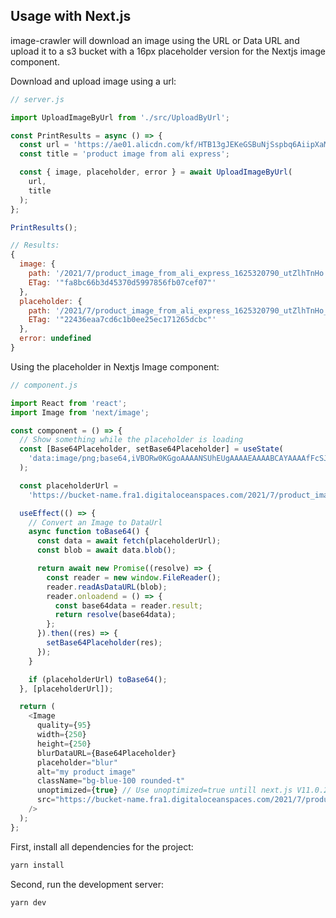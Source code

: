 ## Usage with Next.js

image-crawler will download an image using the URL or Data URL and upload it to
a s3 bucket with a 16px placeholder version for the Nextjs image component.

Download and upload image using a url:

```javascript
// server.js

import UploadImageByUrl from './src/UploadByUrl';

const PrintResults = async () => {
  const url = 'https://ae01.alicdn.com/kf/HTB13gJEKeGSBuNjSspbq6AiipXaM.jpg';
  const title = 'product image from ali express';

  const { image, placeholder, error } = await UploadImageByUrl(
    url,
    title
  );
};

PrintResults();

// Results:
{
  image: {
    path: '/2021/7/product_image_from_ali_express_1625320790_utZlhTnHo.jpg',
    ETag: '"fa8bc66b3d45370d5997856fb07cef07"'
  },
  placeholder: {
    path: '/2021/7/product_image_from_ali_express_1625320790_utZlhTnHo_placeholder.jpg',
    ETag: '"22436eaa7cd6c1b0ee25ec171265dcbc"'
  },
  error: undefined
}
```

Using the placeholder in Nextjs Image component:

```javascript
// component.js

import React from 'react';
import Image from 'next/image';

const component = () => {
  // Show something while the placeholder is loading
  const [Base64Placeholder, setBase64Placeholder] = useState(
    'data:image/png;base64,iVBORw0KGgoAAAANSUhEUgAAAAEAAAABCAYAAAAfFcSJAAAADUlEQVR42mM8eftXPQAIMgMfS5tX7gAAAABJRU5ErkJggg=='
  );

  const placeholderUrl =
    'https://bucket-name.fra1.digitaloceanspaces.com/2021/7/product_image_from_ali_express_1625320790_utZlhTnHo_placeholder.jpg';

  useEffect(() => {
    // Convert an Image to DataUrl
    async function toBase64() {
      const data = await fetch(placeholderUrl);
      const blob = await data.blob();

      return await new Promise((resolve) => {
        const reader = new window.FileReader();
        reader.readAsDataURL(blob);
        reader.onloadend = () => {
          const base64data = reader.result;
          return resolve(base64data);
        };
      }).then((res) => {
        setBase64Placeholder(res);
      });
    }

    if (placeholderUrl) toBase64();
  }, [placeholderUrl]);

  return (
    <Image
      quality={95}
      width={250}
      height={250}
      blurDataURL={Base64Placeholder}
      placeholder="blur"
      alt="my product image"
      className="bg-blue-100 rounded-t"
      unoptimized={true} // Use unoptimized=true untill next.js V11.0.2 is released for the : Fix image content type octet stream 400
      src="https://bucket-name.fra1.digitaloceanspaces.com/2021/7/product_image_from_ali_express_1625320790_utZlhTnHo.jpg"
    />
  );
};
```

First, install all dependencies for the project:

```bash
yarn install
```

Second, run the development server:

```bash
yarn dev
```
